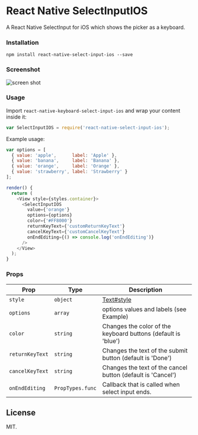 # React Native SelectInputIOS
A React Native SelectInput for iOS which shows the picker as a keyboard.

### Installation
`npm install react-native-select-input-ios --save`

### Screenshot
![screen shot](https://raw.github.com/markuswind/react-native-select-input-ios/master/screenshots/screenshot.png)

### Usage
Import ``react-native-keyboard-select-input-ios`` and wrap your content inside
it:

```js
var SelectInputIOS = require('react-native-select-input-ios');

```

Example usage:
```js
var options = [
  { value: 'apple',      label: 'Apple' },
  { value: 'banana',     label: 'Banana' },
  { value: 'orange',     label: 'Orange' },
  { value: 'strawberry', label: 'Strawberry' }
];

render() {
  return (
    <View style={styles.container}>
      <SelectInputIOS
        value={'orange'}
        options={options}
        color={'#FF8000'}
        returnKeyText={'customReturnKeyText'}
        cancelKeyText={'customCancelKeyText'}
        onEndEditing={() => console.log('onEndEditing')}
      />
    </View>
  );
}
```

### Props

| **Prop** | **Type** | **Description** |
|----------|----------|-----------------|
| `style` | `object` | [Text#style](https://facebook.github.io/react-native/docs/text.html#style "Text#style") |
| `options` | `array` | options values and labels (see Example) |
| `color` | `string` | Changes the color of the keyboard buttons (default is 'blue') |
| `returnKeyText` | `string` | Changes the text of the submit button (default is 'Done') |
| `cancelKeyText` | `string` | Changes the text of the cancel button (default is 'Cancel') |
| `onEndEditing` | `PropTypes.func` | Callback that is called when select input ends. |

## License

MIT.
